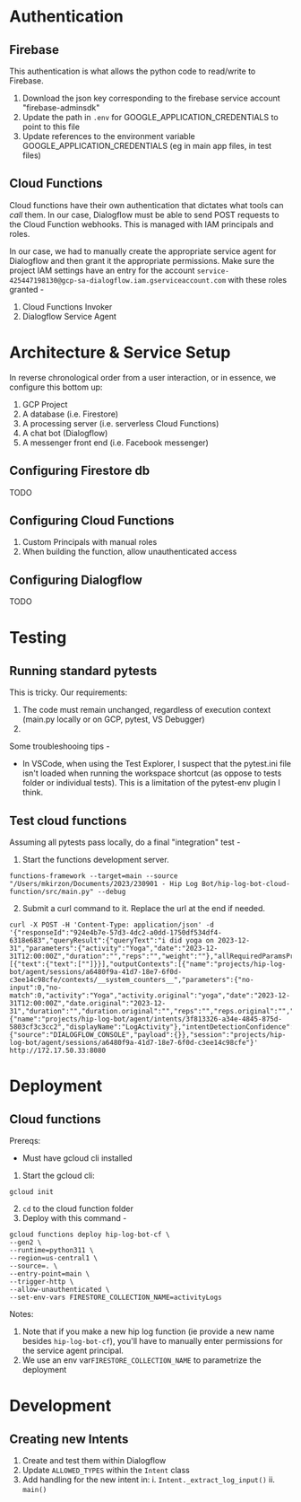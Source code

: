 # Authentication

## Firebase
This authentication is what allows the python code to read/write to Firebase. 

1. Download the json key corresponding to the firebase service account "firebase-adminsdk"
2. Update the path in `.env` for GOOGLE_APPLICATION_CREDENTIALS to point to this file 
2. Update references to the environment variable GOOGLE_APPLICATION_CREDENTIALS (eg in main app files, in test files)

## Cloud Functions
Cloud functions have their own authentication that dictates what tools can _call_ them. In our case, Dialogflow must be able to send POST requests to the Cloud Function webhooks. 
This is managed with IAM principals and roles.

In our case, we had to manually create the appropriate service agent for Dialogflow and then grant it the appropriate permissions. Make sure the project IAM settings have an entry for the account  `service-425447198130@gcp-sa-dialogflow.iam.gserviceaccount.com` with these roles granted - 
1. Cloud Functions Invoker
2. Dialogflow Service Agent


# Architecture & Service Setup

In reverse chronological order from a user interaction, or in essence, we configure this bottom up: 
1. GCP Project
2. A database (i.e. Firestore)
3. A processing server (i.e. serverless Cloud Functions) 
4. A chat bot (Dialogflow)
5. A messenger front end (i.e. Facebook messenger)


## Configuring Firestore db
TODO 

## Configuring Cloud Functions

1. Custom Principals with manual roles 
2. When building the function, allow unauthenticated access 

## Configuring Dialogflow
TODO

# Testing

## Running standard pytests

This is tricky. Our requirements: 
1) The code must remain unchanged, regardless of execution context (main.py locally or on GCP, pytest, VS Debugger)
2) 

Some troubleshooing tips -
* In VSCode, when using the Test Explorer, I suspect that the pytest.ini file isn't loaded when running the workspace shortcut (as oppose to tests folder or individual tests). This is a limitation of the pytest-env plugin I think. 

## Test cloud functions

Assuming all pytests pass locally, do a final "integration" test -

1. Start the functions development server. 
```
functions-framework --target=main --source "/Users/mkirzon/Documents/2023/230901 - Hip Log Bot/hip-log-bot-cloud-function/src/main.py" --debug
```

2. Submit a curl command to it. Replace the url at the end if needed. 
```
curl -X POST -H 'Content-Type: application/json' -d '{"responseId":"924e4b7e-57d3-4dc2-a0dd-1750df534df4-6318e683","queryResult":{"queryText":"i did yoga on 2023-12-31","parameters":{"activity":"Yoga","date":"2023-12-31T12:00:00Z","duration":"","reps":"","weight":""},"allRequiredParamsPresent":true,"fulfillmentMessages":[{"text":{"text":[""]}}],"outputContexts":[{"name":"projects/hip-log-bot/agent/sessions/a6480f9a-41d7-18e7-6f0d-c3ee14c98cfe/contexts/__system_counters__","parameters":{"no-input":0,"no-match":0,"activity":"Yoga","activity.original":"yoga","date":"2023-12-31T12:00:00Z","date.original":"2023-12-31","duration":"","duration.original":"","reps":"","reps.original":"","weight":"","weight.original":""}}],"intent":{"name":"projects/hip-log-bot/agent/intents/3f813326-a34e-4845-875d-5803cf3c3cc2","displayName":"LogActivity"},"intentDetectionConfidence":1,"languageCode":"en"},"originalDetectIntentRequest":{"source":"DIALOGFLOW_CONSOLE","payload":{}},"session":"projects/hip-log-bot/agent/sessions/a6480f9a-41d7-18e7-6f0d-c3ee14c98cfe"}' http://172.17.50.33:8080
```

# Deployment

## Cloud functions

Prereqs:
* Must have gcloud cli installed

1. Start the gcloud cli: 
```
gcloud init
```
2. `cd` to the cloud function folder 
3. Deploy with this command - 
```
gcloud functions deploy hip-log-bot-cf \
--gen2 \
--runtime=python311 \
--region=us-central1 \
--source=. \
--entry-point=main \
--trigger-http \
--allow-unauthenticated \
--set-env-vars FIRESTORE_COLLECTION_NAME=activityLogs
```

Notes:
1. Note that if you make a new hip log function (ie provide a new name besides `hip-log-bot-cf`), you'll have to manually enter permissions for the service agent principal.
1. We use an env var`FIRESTORE_COLLECTION_NAME` to parametrize the deployment 



# Development

## Creating new Intents

1. Create and test them within Dialogflow
2. Update `ALLOWED_TYPES` within the `Intent` class
3. Add handling for the new intent in: 
    i. `Intent._extract_log_input()`
    ii. `main()`

